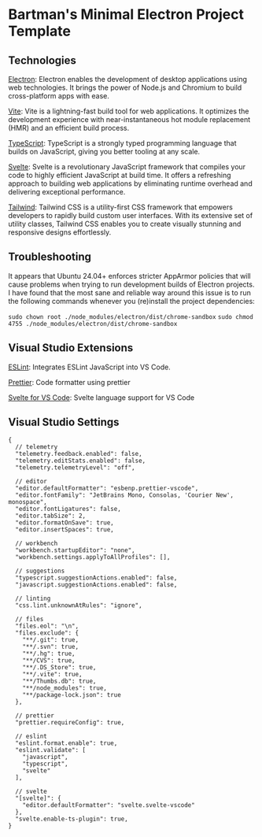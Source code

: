 # Bartman's Minimal Electron Project Template

## Technologies

[Electron](https://www.electronjs.org): Electron enables the development of desktop applications using web technologies. It brings the power of Node.js and Chromium to build cross-platform apps with ease.

[Vite](https://vitejs.dev): Vite is a lightning-fast build tool for web applications. It optimizes the development experience with near-instantaneous hot module replacement (HMR) and an efficient build process.

[TypeScript](https://www.typescriptlang.org): TypeScript is a strongly typed programming language that builds on JavaScript, giving you better tooling at any scale.

[Svelte](https://svelte.dev): Svelte is a revolutionary JavaScript framework that compiles your code to highly efficient JavaScript at build time. It offers a refreshing approach to building web applications by eliminating runtime overhead and delivering exceptional performance.

[Tailwind](https://tailwindcss.com): Tailwind CSS is a utility-first CSS framework that empowers developers to rapidly build custom user interfaces. With its extensive set of utility classes, Tailwind CSS enables you to create visually stunning and responsive designs effortlessly.

## Troubleshooting

It appears that Ubuntu 24.04+ enforces stricter AppArmor policies that will cause problems when trying to run development builds of Electron projects. I have found that the most sane and reliable way around this issue is to run the following commands whenever you (re)install the project dependencies:

`sudo chown root ./node_modules/electron/dist/chrome-sandbox`
`sudo chmod 4755 ./node_modules/electron/dist/chrome-sandbox`

## Visual Studio Extensions

[ESLint](https://marketplace.visualstudio.com/items?itemName=dbaeumer.vscode-eslint): Integrates ESLint JavaScript into VS Code.

[Prettier](https://marketplace.visualstudio.com/items?itemName=esbenp.prettier-vscode): Code formatter using prettier

[Svelte for VS Code](https://marketplace.visualstudio.com/items?itemName=svelte.svelte-vscode): Svelte language support for VS Code

## Visual Studio Settings

```
{
  // telemetry
  "telemetry.feedback.enabled": false,
  "telemetry.editStats.enabled": false,
  "telemetry.telemetryLevel": "off",

  // editor
  "editor.defaultFormatter": "esbenp.prettier-vscode",
  "editor.fontFamily": "JetBrains Mono, Consolas, 'Courier New', monospace",
  "editor.fontLigatures": false,
  "editor.tabSize": 2,
  "editor.formatOnSave": true,
  "editor.insertSpaces": true,

  // workbench
  "workbench.startupEditor": "none",
  "workbench.settings.applyToAllProfiles": [],

  // suggestions
  "typescript.suggestionActions.enabled": false,
  "javascript.suggestionActions.enabled": false,

  // linting
  "css.lint.unknownAtRules": "ignore",

  // files
  "files.eol": "\n",
  "files.exclude": {
    "**/.git": true,
    "**/.svn": true,
    "**/.hg": true,
    "**/CVS": true,
    "**/.DS_Store": true,
    "**/.vite": true,
    "**/Thumbs.db": true,
    "**/node_modules": true,
    "**/package-lock.json": true
  },

  // prettier
  "prettier.requireConfig": true,

  // eslint
  "eslint.format.enable": true,
  "eslint.validate": [
    "javascript",
    "typescript",
    "svelte"
  ],

  // svelte
  "[svelte]": {
    "editor.defaultFormatter": "svelte.svelte-vscode"
  },
  "svelte.enable-ts-plugin": true,
}
```
